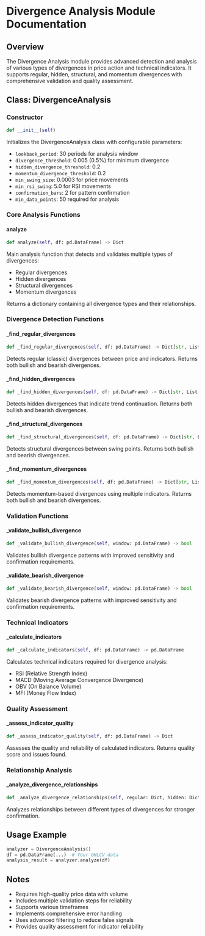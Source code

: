 # Divergence Analysis Module Documentation

## Overview
The Divergence Analysis module provides advanced detection and analysis of various types of divergences in price action and technical indicators. It supports regular, hidden, structural, and momentum divergences with comprehensive validation and quality assessment.

## Class: DivergenceAnalysis

### Constructor
```python
def __init__(self)
```
Initializes the DivergenceAnalysis class with configurable parameters:
- `lookback_period`: 30 periods for analysis window
- `divergence_threshold`: 0.005 (0.5%) for minimum divergence
- `hidden_divergence_threshold`: 0.2
- `momentum_divergence_threshold`: 0.2
- `min_swing_size`: 0.0003 for price movements
- `min_rsi_swing`: 5.0 for RSI movements
- `confirmation_bars`: 2 for pattern confirmation
- `min_data_points`: 50 required for analysis

### Core Analysis Functions

#### analyze
```python
def analyze(self, df: pd.DataFrame) -> Dict
```
Main analysis function that detects and validates multiple types of divergences:
- Regular divergences
- Hidden divergences
- Structural divergences
- Momentum divergences

Returns a dictionary containing all divergence types and their relationships.

### Divergence Detection Functions

#### _find_regular_divergences
```python
def _find_regular_divergences(self, df: pd.DataFrame) -> Dict[str, List[Dict]]
```
Detects regular (classic) divergences between price and indicators. Returns both bullish and bearish divergences.

#### _find_hidden_divergences
```python
def _find_hidden_divergences(self, df: pd.DataFrame) -> Dict[str, List[Dict]]
```
Detects hidden divergences that indicate trend continuation. Returns both bullish and bearish divergences.

#### _find_structural_divergences
```python
def _find_structural_divergences(self, df: pd.DataFrame) -> Dict[str, List[Dict]]
```
Detects structural divergences between swing points. Returns both bullish and bearish divergences.

#### _find_momentum_divergences
```python
def _find_momentum_divergences(self, df: pd.DataFrame) -> Dict[str, List[Dict]]
```
Detects momentum-based divergences using multiple indicators. Returns both bullish and bearish divergences.

### Validation Functions

#### _validate_bullish_divergence
```python
def _validate_bullish_divergence(self, window: pd.DataFrame) -> bool
```
Validates bullish divergence patterns with improved sensitivity and confirmation requirements.

#### _validate_bearish_divergence
```python
def _validate_bearish_divergence(self, window: pd.DataFrame) -> bool
```
Validates bearish divergence patterns with improved sensitivity and confirmation requirements.

### Technical Indicators

#### _calculate_indicators
```python
def _calculate_indicators(self, df: pd.DataFrame) -> pd.DataFrame
```
Calculates technical indicators required for divergence analysis:
- RSI (Relative Strength Index)
- MACD (Moving Average Convergence Divergence)
- OBV (On Balance Volume)
- MFI (Money Flow Index)

### Quality Assessment

#### _assess_indicator_quality
```python
def _assess_indicator_quality(self, df: pd.DataFrame) -> Dict
```
Assesses the quality and reliability of calculated indicators. Returns quality score and issues found.

### Relationship Analysis

#### _analyze_divergence_relationships
```python
def _analyze_divergence_relationships(self, regular: Dict, hidden: Dict, structural: Dict, momentum: Dict) -> Dict
```
Analyzes relationships between different types of divergences for stronger confirmation.

## Usage Example
```python
analyzer = DivergenceAnalysis()
df = pd.DataFrame(...)  # Your OHLCV data
analysis_result = analyzer.analyze(df)
```

## Notes
- Requires high-quality price data with volume
- Includes multiple validation steps for reliability
- Supports various timeframes
- Implements comprehensive error handling
- Uses advanced filtering to reduce false signals
- Provides quality assessment for indicator reliability 